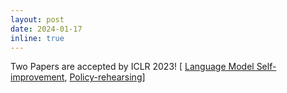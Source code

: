 ```yaml
---
layout: post
date: 2024-01-17
inline: true
---
```

Two Papers are accepted by ICLR 2023! [ [Language Model Self-improvement](https://arxiv.org/pdf/2305.14483.pdf), [Policy-rehearsing](https://openreview.net/forum?id=m3xVPaZp6Z)]
